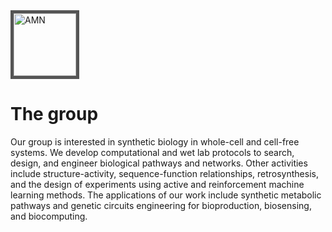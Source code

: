 <img src="https://jfaulon.com/wp-content/uploads/Image1-1.png" alt="AMN" width="100" style="border: 5px solid #555;"/>

# The group
Our group is interested in synthetic biology in whole-cell and cell-free systems.  We develop computational and wet lab protocols to search, design, and engineer biological pathways and networks. Other activities include structure-activity, sequence-function relationships, retrosynthesis, and the design of experiments using active and reinforcement machine learning methods. The applications of our work include synthetic metabolic pathways and genetic circuits engineering for bioproduction, biosensing, and biocomputing.
